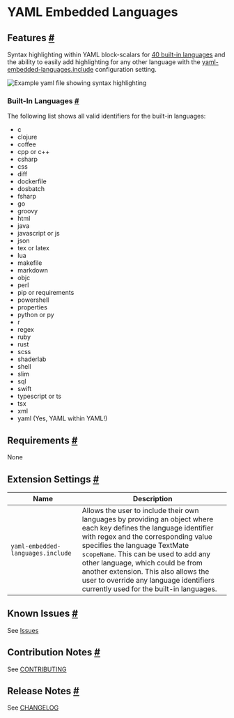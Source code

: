 # YAML Embedded Languages

## Features [#](#features- 'Features')

Syntax highlighting within YAML block-scalars for [40 built-in languages](#built-in-languages- 'Built-In Languages') and the ability to easily add highlighting for any other language with the [yaml-embedded-languages.include](#extension-settings- 'Extension Settings') configuration setting.

![Example yaml file showing syntax highlighting](https://raw.githubusercontent.com/harrydowning/yaml-embedded-languages/master/images/example.png)

### Built-In Languages [#](#built-in-languages- 'Built-In Languages')
The following list shows all valid identifiers for the built-in languages:
- c
- clojure
- coffee
- cpp or c++
- csharp
- css
- diff
- dockerfile
- dosbatch
- fsharp
- go
- groovy
- html
- java
- javascript or js
- json
- tex or latex
- lua
- makefile
- markdown
- objc
- perl
- pip or requirements
- powershell
- properties
- python or py
- r
- regex
- ruby
- rust
- scss
- shaderlab
- shell
- slim
- sql
- swift
- typescript or ts
- tsx
- xml
- yaml (Yes, YAML within YAML!)

## Requirements [#](#requirements- 'Requirements')

None

## Extension Settings [#](#extension-settings- 'Extension Settings')

| Name | Description |
| ---- | ----------- |
| `yaml-embedded-languages.include` | Allows the user to include their own languages by providing an object where each key defines the language identifier with regex and the corresponding value specifies the language TextMate `scopeName`. This can be used to add any other language, which could be from another extension. This also allows the user to override any language identifiers currently used for the built-in languages. |

## Known Issues [#](#known-issues- 'Known Issues')

See [Issues](https://github.com/harrydowning/yaml-embedded-languages/issues)


## Contribution Notes [#](#contribution-notes- 'Contribution Notes')

See [CONTRIBUTING](CONTRIBUTING.md)

## Release Notes [#](#release-notes- 'Release Notes')

See [CHANGELOG](CHANGELOG.md)
